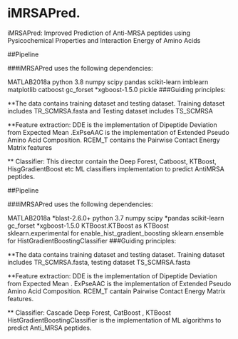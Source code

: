 # iMRSAPred.

 iMRSAPred: Improved Prediction of Anti-MRSA peptides using Pysicochemical Properties and Interaction Energy of Amino Acids

##Pipeline

###iMRSAPred uses the following dependencies:

MATLAB2018a 
python 3.8
numpy
scipy 
pandas
scikit-learn
imblearn
matplotlib
catboost
gc_forset *xgboost-1.5.0
pickle
###Guiding principles:

**The data contains training dataset and testing dataset. Training dataset includes TR_SCMRSA.fasta and Testing dataset includes TS_SCMRSA

**Feature extraction: DDE is the implementation of Dipeptide Deviation from Expected Mean .ExPseAAC is the implementation of Extended Pseudo Amino Acid Composition. RCEM_T contains the Pairwise Contact Energy Matrix features

** Classifier: This director contain the Deep Forest, Catboost, KTBoost, HisgGradientBoost etc ML classifiers implementation to predict AntiMRSA peptides.

##Pipeline

###iMRSAPred uses the following dependencies:

MATLAB2018a *blast-2.6.0+
python 3.7
numpy
scipy *pandas
scikit-learn
gc_forset *xgboost-1.5.0
KTBoost.KTBoost as KTBoost
sklearn.experimental for enable_hist_gradient_boosting
sklearn.ensemble for HistGradientBoostingClassifier
###Guiding principles:

**The data contains training dataset and testing dataset. Training dataset includes TR_SCMRSA.fasta, testing dataset TS_SCMRSA.fasta

**Feature extraction: DDE is the implementation of Dipeptide Deviation from Expected Mean  . ExPseAAC is the implementation of Extended Pseudo Amino Acid Composition. RCEM_T cantain Pairwise Contact Energy Matrix features.

** Classifier: Cascade Deep Forest, CatBoost , KTBoost HistGradientBoostingClassifier is the implementation of ML algorithms to predict Anti_MRSA peptides.
